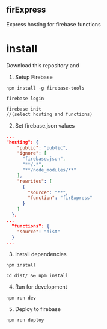 ## firExpress
Express hosting for firebase functions
# install
Download this repository and
1. Setup Firebase

```
npm install -g firebase-tools
```
```
firebase login
```
```
firebase init
//(select hosting and functions)

```


2. Set firebase.json values
```json
...
"hosting": {
    "public": "public",
    "ignore": [
      "firebase.json",
      "**/.*",
      "**/node_modules/**"
    ],
    "rewrites": [
      {
        "source": "**",
        "function": "firExpress"
      }
    ]
  },
...
  "functions": {
    "source": "dist"
  }
...
```
3. Install dependencies

```
npm install 
```

```
cd dist/ && npm install 
```

4. Run for development
```
npm run dev
```
5. Deploy to firebase
```
npm run deploy
```

